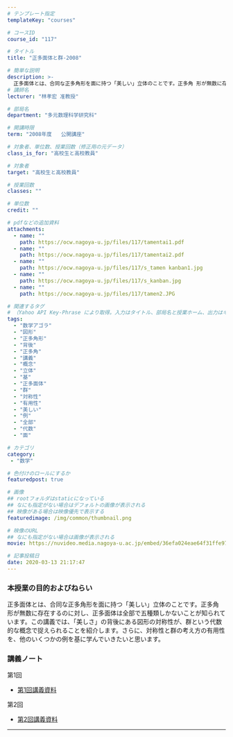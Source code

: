 ```yaml
---
# テンプレート指定
templateKey: "courses"

# コースID
course_id: "117"

# タイトル
title: "正多面体と群-2008"

# 簡単な説明
description: >-
  正多面体とは、合同な正多角形を面に持つ「美しい」立体のことです。正多角 形が無数に存在するのに対し、正多面体は全部で五種類しかないことが知られています。この講義では、「美しさ」の背後にある図形の対称性が、群という代数的な概念で捉えられることを紹介します。さらに、対称性と群の考え方の有用性を、他のいくつかの例を基に学んでいきたいと思います。 ....
# 講師名
lecturer: "林孝宏 准教授"

# 部局名
department: "多元数理科学研究科"

# 開講時限
term: "2008年度	公開講座"

# 対象者、単位数、授業回数（修正用の元データ）
class_is_for: "高校生と高校教員"

# 対象者
target: "高校生と高校教員"

# 授業回数
classes: ""

# 単位数
credit: ""

# pdfなどの追加資料
attachments:
  - name: "" 
    path: https://ocw.nagoya-u.jp/files/117/tamentai1.pdf
  - name: "" 
    path: https://ocw.nagoya-u.jp/files/117/tamentai2.pdf
  - name: "" 
    path: https://ocw.nagoya-u.jp/files/117/s_tamen kanban1.jpg
  - name: "" 
    path: https://ocw.nagoya-u.jp/files/117/s_kanban.jpg
  - name: "" 
    path: https://ocw.nagoya-u.jp/files/117/tamen2.JPG

# 関連するタグ
# （Yahoo API Key-Phrase により取得。入力はタイトル、部局名と授業ホーム、出力はキーフレーズ（tags））
tags:
  - "数学アゴラ"
  - "図形"
  - "正多角形"
  - "背後"
  - "正多角"
  - "講義"
  - "概念"
  - "立体"
  - "基"
  - "正多面体"
  - "群"
  - "対称性"
  - "有用性"
  - "美しい"
  - "例"
  - "全部"
  - "代数"
  - "面"

# カテゴリ
category:
 - "数学"

# 色付けのロールにするか
featuredpost: true

# 画像
## rootフォルダはstaticになっている
## なにも指定がない場合はデフォルトの画像が表示される
## 映像がある場合は映像優先で表示する
featuredimage: /img/common/thumbnail.png

# 映像のURL
## なにも指定がない場合は画像が表示される
movie: https://nuvideo.media.nagoya-u.ac.jp/embed/36efa024eae64f31ffe97aa878339d46268d1129

# 記事投稿日
date: 2020-03-13 21:17:47
---
```


### 本授業の目的およびねらい

正多面体とは、合同な正多角形を面に持つ「美しい」立体のことです。正多角 形が無数に存在するのに対し、正多面体は全部で五種類しかないことが知られています。この講義では、「美しさ」の背後にある図形の対称性が、群という代数的な概念で捉えられることを紹介します。さらに、対称性と群の考え方の有用性を、他のいくつかの例を基に学んでいきたいと思います。














### 講義ノート

第1回
- [第1回講義資料](https://ocw.nagoya-u.jp/files/117/tamentai1.pdf) 

第2回
- [第2回講義資料](https://ocw.nagoya-u.jp/files/117/tamentai2.pdf) 










-----